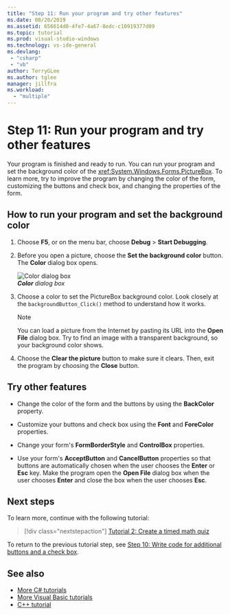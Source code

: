 ```yaml
---
title: "Step 11: Run your program and try other features"
ms.date: 08/20/2019
ms.assetid: 656614d0-4fe7-4a67-8edc-c10919377d09
ms.topic: tutorial
ms.prod: visual-studio-windows
ms.technology: vs-ide-general
ms.devlang: 
 - "csharp"
 - "vb"
author: TerryGLee
ms.author: tglee
manager: jillfra
ms.workload:
  - "multiple"
---
```

# Step 11: Run your program and try other features

Your program is finished and ready to run. You can run your program and set the background color of the <xref:System.Windows.Forms.PictureBox>. To learn more, try to improve the program by changing the color of the form, customizing the buttons and check box, and changing the properties of the form.

## How to run your program and set the background color

1. Choose **F5**, or on the menu bar, choose **Debug** > **Start Debugging**.

2. Before you open a picture, choose the **Set the background color** button. The **Color** dialog box opens.

     ![Color dialog box](../ide/media/express_colordialog.png)<br>
***Color** dialog box*

3. Choose a color to set the PictureBox background color. Look closely at the `backgroundButton_Click()` method to understand how it works.

    > [!NOTE]
    > You can load a picture from the Internet by pasting its URL into the **Open File** dialog box. Try to find an image with a transparent background, so your background color shows.

4. Choose the **Clear the picture** button to make sure it clears. Then, exit the program by choosing the **Close** button.

## Try other features

* Change the color of the form and the buttons by using the **BackColor** property.

* Customize your buttons and check box using the **Font** and **ForeColor** properties.

* Change your form's **FormBorderStyle** and **ControlBox** properties.

* Use your form's **AcceptButton** and **CancelButton** properties so that buttons are automatically chosen when the user chooses the **Enter** or **Esc** key. Make the program open the **Open File** dialog box when the user chooses **Enter** and close the box when the user chooses **Esc**.

## Next steps

To learn more, continue with the following tutorial:

> [!div class="nextstepaction"]
> [Tutorial 2: Create a timed math quiz](../ide/tutorial-2-create-a-timed-math-quiz.md)

To return to the previous tutorial step, see [Step 10: Write code for additional buttons and a check box](../ide/step-10-write-code-for-additional-buttons-and-a-check-box.md).

## See also

* [More C# tutorials](/visualstudio/get-started/csharp/)
* [More Visual Basic tutorials](/visualstudio/get-started/visual-basic/)
* [C++ tutorial](../ide/getting-started-with-cpp-in-visual-studio.md)
